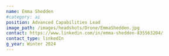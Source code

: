 ```yaml
---
name: Emma Shedden
#category: ai
position: Advanced Capabilities Lead
image_path: /images/headshots/Drone/EmmaShedden.jpg
contact: https://www.linkedin.com/in/emma-shedden-835563204/
contact_type: linkedIn
g_year: Winter 2024
---
```

